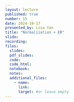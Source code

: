 ```yaml
---
layout: lecture
published: true
number: 15
date: 2024-10-17
presented_by: Lisa Yan
title: "Normalization + ER"
slido:
recording:
files:
  slides:
  pdf_slides:
  code:
  code_html:
  notebook:
  notes:
  additional_files:
    - name:
      link:
      target: #or leave empty
---
```

